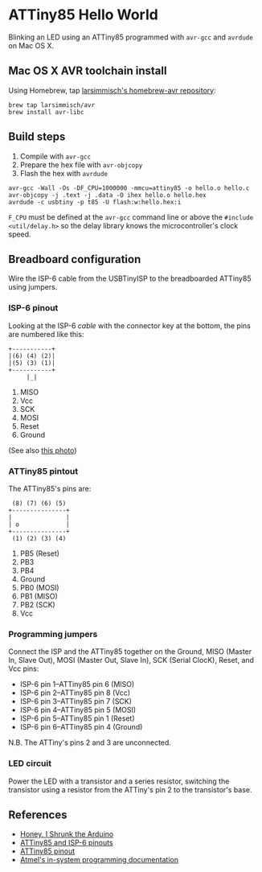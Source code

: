 
# ATTiny85 Hello World

Blinking an LED using an ATTiny85 programmed with `avr-gcc` and `avrdude` on Mac OS X. 

## Mac OS X AVR toolchain install

Using Homebrew, tap [larsimmisch's homebrew-avr repository](https://github.com/larsimmisch/homebrew-avr):

```
brew tap larsimmisch/avr
brew install avr-libc
```

## Build steps

1. Compile with `avr-gcc`
2. Prepare the hex file with `avr-objcopy`
3. Flash the hex with `avrdude`

```
avr-gcc -Wall -Os -DF_CPU=1000000 -mmcu=attiny85 -o hello.o hello.c
avr-objcopy -j .text -j .data -O ihex hello.o hello.hex
avrdude -c usbtiny -p t85 -U flash:w:hello.hex:i
```

`F_CPU` must be defined at the `avr-gcc` command line or above the `#include <util/delay.h>`
so the delay library knows the microcontroller's clock speed.

## Breadboard configuration

Wire the ISP-6 cable from the USBTinyISP to the breadboarded ATTiny85 using jumpers. 

### ISP-6 pinout

Looking at the ISP-6 *cable* with the connector key at the bottom, the pins are numbered 
like this:

```
+-----------+
|(6) (4) (2)|
|(5) (3) (1)|
+-----------+
     |_|
```

1. MISO
2. Vcc
3. SCK
4. MOSI
5. Reset
6. Ground

(See also [this photo](http://www.ics.uci.edu/~givargis/courses/cs145/resources/avrisp.png))

### ATTiny85 pintout

The ATTiny85's pins are:

```
 (8) (7) (6) (5)
+---------------+
|               |
| o             |
+---------------+
 (1) (2) (3) (4)
```

1. PB5 (Reset)
2. PB3
3. PB4
4. Ground
5. PB0 (MOSI)
6. PB1 (MISO)
7. PB2 (SCK)
8. Vcc

### Programming jumpers

Connect the ISP and the ATTiny85 together on the Ground, MISO (Master In, Slave Out), 
MOSI (Master Out, Slave In), SCK (Serial ClocK), Reset, and Vcc pins:

- ISP-6 pin 1–ATTiny85 pin 6 (MISO)
- ISP-6 pin 2–ATTiny85 pin 8 (Vcc)
- ISP-6 pin 3–ATTiny85 pin 7 (SCK)
- ISP-6 pin 4–ATTiny85 pin 5 (MOSI)
- ISP-6 pin 5–ATTiny85 pin 1 (Reset)
- ISP-6 pin 6–ATTiny85 pin 4 (Ground)

N.B. The ATTiny's pins 2 and 3 are unconnected.

### LED circuit

Power the LED with a transistor and a series resistor, switching the transistor using a resistor 
from the ATTiny's pin 2 to the transistor's base.

## References

- [Honey, I Shrunk the Arduino](http://www.instructables.com/id/Honey-I-Shrunk-the-Arduino-Moving-from-Arduino-t/?ALLSTEPS)
- [ATTiny85 and ISP-6 pinouts](http://fabienroyer.wordpress.com/2010/12/12/build-a-cheap-flexible-avr-microcontroller-programming-target-board/)
- [ATTiny85 pinout](http://teslaui.files.wordpress.com/2012/11/attiny85_pins.png)
- [Atmel's in-system programming documentation](http://www.atmel.com/Images/doc0943.pdf)

